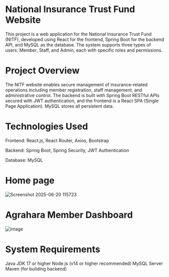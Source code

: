 # National Insurance Trust Fund Website
This project is a web application for the National Insurance Trust Fund (NITF), developed using React for the frontend, Spring Boot for the backend API, and MySQL as the database. The system supports three types of users: Member, Staff, and Admin, each with specific roles and permissions.

# Project Overview
The NITF website enables secure management of insurance-related operations including member registration, staff management, and administrative control. The backend is built with Spring Boot RESTful APIs secured with JWT authentication, and the frontend is a React SPA (Single Page Application). MySQL stores all persistent data.

# Technologies Used
Frontend: React.js, React Router, Axios, Bootstrap

Backend: Spring Boot, Spring Security, JWT Authentication

Database: MySQL

# Home page
![Screenshot 2025-06-20 115723](https://github.com/user-attachments/assets/4899e67a-66e5-4548-b013-f154ef4cc85b)

# Agrahara Member Dashboard
![image](https://github.com/user-attachments/assets/99c6767d-51ef-4ad4-b451-189ca1b008f5)

# System Requirements
Java JDK 17 or higher
Node.js (v14 or higher recommended)
MySQL Server
Maven (for building backend)
